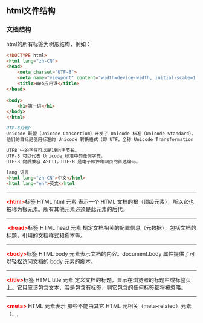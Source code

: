 ## html文件结构

### 文档结构

html的所有标签为树形结构，例如：

```html
<!DOCTYPE html>
<html lang="zh-CN">
<head>
    <meta charset="UTF-8">
    <meta name="viewport" content="width=device-width, initial-scale=1.0">
    <title>Web应用课</title>
</head>
    
<body>
    <h1>第一讲</h1>
</body>
</html>
```

```markdown
UTF-8介绍:
Unicode 联盟（Unicode Consortium）开发了 Unicode 标准（Unicode Standard）。
他们的目标是使用标准的 Unicode 转换格式（即 UTF，全称 Unicode Transformation Format）取代现有的字符集。

UTF8 中的字符可以是1到4字节长。
UTF-8 可以代表 Unicode 标准中的任何字符。
UTF-8 向后兼容 ASCII。UTF-8 是电子邮件和网页的首选编码。
```

```markdown
lang 语言
<html lang="zh-CN">中文</html>
<html lang="en">英文</html
```



***

<font color='red'> **\<html>**</font>标签
HTML html 元素 表示一个 HTML 文档的根（顶级元素），所以它也被称为根元素。所有其他元素必须是此元素的后代。

***

<font color='red'> **\<head>**</font>标签
HTML head 元素 规定文档相关的配置信息（元数据），包括文档的标题，引用的文档样式和脚本等。

***

<font color='red'> **\<body>**</font>标签
HTML body 元素表示文档的内容。document.body 属性提供了可以轻松访问文档的 body 元素的脚本。

***

<font color='red'> **\<title>**</font>标签
HTML  title 元素 定义文档的标题，显示在浏览器的标题栏或标签页上。它只应该包含文本，若是包含有标签，则它包含的任何标签都将被忽略。

***

<font color='red'> **\<meta>**</font>
HTML <meta>元素表示  那些不能由其它 HTML 元相关（meta-related）元素（<base>、<link>, <script>、<style> 或 <title>）之一表示的任何元数据信息。


常见属性：

* charset：这个属性声明了文档的字符编码。如果使用了这个属性，其值必须是与 ASCII 大小写无关（ASCII case-insensitive）的 ”UTF-8”。
* name：name 和 content 属性可以一起使用，以名 - 值对的方式给文档提供元数据，其中 name 作为元数据的名称，content 作为元数据的值。

***

<font color='red'> **\<icon>**</font>

```html
<link rel="icon" href="/images/icon.png">
```

****

<font color='red'> **\<!-- 多行注释 -->**</font>

**示例**

```html
<!DOCTYPE html>
<html lang="en">
<head>
	<meta charset="UTF-8">
    <meta name="viewport" content="width=device-width, initial-scale=1.0">
    <title>Document</title>
</head>

<body>
	<!--
		这里都是注释
		<h1>one</<h1>
		<p>
			段落
		</p>
	-->
</body>
</html>
```

